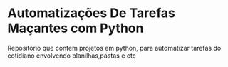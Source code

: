 # Automatizações De Tarefas Maçantes com Python
Repositório que contem projetos em python, para automatizar tarefas do cotidiano envolvendo planilhas,pastas e etc
